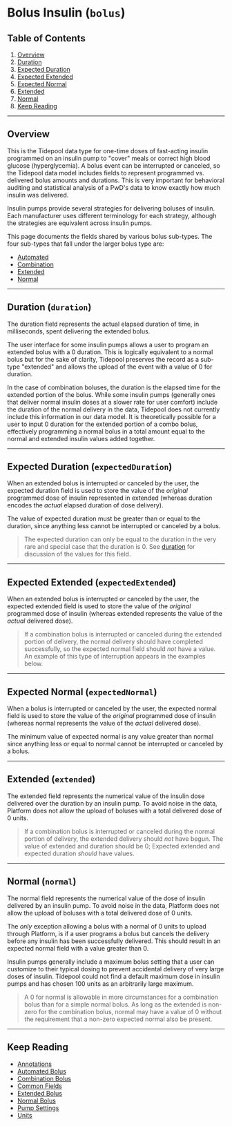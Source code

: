 # Bolus Insulin (`bolus`)

## Table of Contents

1. [Overview](#overview)
2. [Duration](#duration-duration)
3. [Expected Duration](#expected-duration-expectedduration)
4. [Expected Extended](#expected-extended-expectedextended)
5. [Expected Normal](#expected-normal-expectednormal)
6. [Extended](#extended-extended)
7. [Normal](#normal-normal)
8. [Keep Reading](#keep-reading)

---

## Overview

This is the Tidepool data type for one-time doses of fast-acting insulin programmed on an insulin pump to "cover" meals or correct high blood glucose (hyperglycemia). A bolus event can be interrupted or canceled, so the Tidepool data model includes fields to represent programmed vs. delivered bolus amounts and durations. This is very important for behavioral auditing and statistical analysis of a PwD's data to know exactly how much insulin was delivered.

Insulin pumps provide several strategies for delivering boluses of insulin. Each manufacturer uses different terminology for each strategy, although the strategies are equivalent across insulin pumps.

This page documents the fields shared by various bolus sub-types. The four sub-types that fall under the larger bolus type are:

* [Automated](./device-data/data-types/bolus/automated.md)
* [Combination](./device-data/data-types/bolus/combination.md)
* [Extended](./device-data/data-types/bolus/extended.md)
* [Normal](./device-data/data-types/bolus/normal.md)

---

## Duration (`duration`)

The duration field represents the actual elapsed duration of time, in milliseconds, spent delivering the extended bolus.

The user interface for some insulin pumps allows a user to program an extended bolus with a 0 duration. This is logically equivalent to a normal bolus but for the sake of clarity, Tidepool preserves the record as a sub-type "extended" and allows the upload of the event with a value of 0 for duration.

In the case of combination boluses, the duration is the elapsed time for the extended portion of the bolus. While some insulin pumps (generally ones that deliver normal insulin doses at a slower rate for user comfort) include the duration of the normal delivery in the data, Tidepool does not currently include this information in our data model. It is theoretically possible for a user to input 0 duration for the extended portion of a combo bolus, effectively programming a normal bolus in a total amount equal to the normal and extended insulin values added together.

---

## Expected Duration (`expectedDuration`)

When an extended bolus is interrupted or canceled by the user, the expected duration field is used to store the value of the *original* programmed dose of insulin represented in extended (whereas duration encodes the *actual* elapsed duration of dose delivery).

The value of expected duration must be greater than or equal to the duration, since anything less cannot be interrupted or canceled by a bolus.

<!-- theme: info -->

> The expected duration can only be equal to the duration in the very rare and special case that the duration is 0. See [duration](#duration-duration) for discussion of the values for this field.

---

## Expected Extended (`expectedExtended`)

When an extended bolus is interrupted or canceled by the user, the expected extended field is used to store the value of the *original* programmed dose of insulin (whereas extended represents the value of the *actual* delivered dose).

<!-- theme: warning -->

> If a combination bolus is interrupted or canceled during the extended portion of delivery, the normal delivery should have completed successfully, so the expected normal field should *not* have a value. An example of this type of interruption appears in the examples below.

---

## Expected Normal (`expectedNormal`)

When a bolus is interrupted or canceled by the user, the expected normal field is used to store the value of the *original* programmed dose of insulin (whereas normal represents the value of the *actual* delivered dose).

The minimum value of expected normal is any value greater than normal since anything less or equal to normal cannot be interrupted or canceled by a bolus.

---

## Extended (`extended`)

The extended field represents the numerical value of the insulin dose delivered over the duration by an insulin pump. To avoid noise in the data, Platform does not allow the upload of boluses with a total delivered dose of 0 units.

<!-- theme: warning -->

> If a combination bolus is interrupted or canceled during the normal portion of delivery, the extended delivery should *not* have begun. The value of extended and duration should be 0; Expected extended and expected duration *should* have values.

---

## Normal (`normal`)

The normal field represents the numerical value of the dose of insulin delivered by an insulin pump. To avoid noise in the data, Platform does not allow the upload of boluses with a total delivered dose of 0 units.

The *only* exception allowing a bolus with a normal of 0 units to upload through Platform, is if a user programs a bolus but cancels the delivery before any insulin has been successfully delivered. This should result in an expected normal field with a value greater than 0.

Insulin pumps generally include a maximum bolus setting that a user can customize to their typical dosing to prevent accidental delivery of very large doses of insulin. Tidepool could not find a default maximum dose in insulin pumps and has chosen 100 units as an arbitrarily large maximum.

<!-- theme: info -->

> A 0 for normal is allowable in more circumstances for a combination bolus than for a simple normal bolus. As long as the extended is non-zero for the combination bolus, normal may have a value of 0 without the requirement that a non-zero expected normal also be present.

---

## Keep Reading

* [Annotations](./device-data/annotations.md)
* [Automated Bolus](./device-data/data-types/bolus/automated.md)
* [Combination Bolus](./device-data/data-types/bolus/combination.md)
* [Common Fields](./device-data/common-fields.md)
* [Extended Bolus](./device-data/data-types/bolus/extended.md)
* [Normal Bolus](./device-data/data-types/bolus/normal.md)
* [Pump Settings](./device-data/data-types/pump-settings.md)
* [Units](./device-data/units.md)
